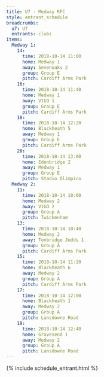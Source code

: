 ```yaml
---
title: U7 - Medway RFC
style: entrant_schedule
breadcrumbs:
  u7: U7
  entrants: clubs
items:
  Medway 1:
    14:
      time: 2018-10-14 11:00
      home: Medway 1
      away: Sevenoaks 2
      group: Group E
      pitch: Cardiff Arms Park
    16:
      time: 2018-10-14 11:40
      home: Medway 1
      away: VIGO 1
      group: Group E
      pitch: Cardiff Arms Park
    18:
      time: 2018-10-14 12:20
      home: Blackheath 5
      away: Medway 1
      group: Group E
      pitch: Cardiff Arms Park
    20:
      time: 2018-10-14 13:00
      home: Edenbridge 2
      away: Medway 1
      group: Group E
      pitch: Stadio Olimpico
  Medway 2:
    11:
      time: 2018-10-14 10:00
      home: Medway 2
      away: VIGO 2
      group: Group A
      pitch: Twickenham
    13:
      time: 2018-10-14 10:40
      home: Medway 2
      away: Tonbridge Judds 1
      group: Group A
      pitch: Cardiff Arms Park
    15:
      time: 2018-10-14 11:20
      home: Blackheath 6
      away: Medway 2
      group: Group A
      pitch: Cardiff Arms Park
    17:
      time: 2018-10-14 12:00
      home: Blackheath 1
      away: Medway 2
      group: Group A
      pitch: Lansdowne Road
    19:
      time: 2018-10-14 12:40
      home: Gravesend 1
      away: Medway 2
      group: Group A
      pitch: Lansdowne Road
---
```


{% include schedule_entrant.html %}
